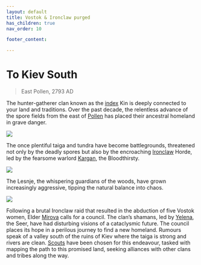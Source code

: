 ```yaml
---
layout: default
title: Vostok & Ironclaw purged
has_children: true
nav_order: 10

footer_content: 

---
```


# To Kiev South

> East Pollen, 2793 AD

The hunter-gatherer clan known as the [index](../../people/Vostok/index.md) Kin is deeply connected to your land and traditions. Over the past decade, the relentless advance of the spore fields from the east of [Pollen](https://degenesis.com/world/cultures/pollen) has placed their ancestral homeland in grave danger. 

![](https://i.imgur.com/aCOHfMq.jpeg)

The once plentiful taiga and tundra have become battlegrounds, threatened not only by the deadly spores but also by the encroaching [Ironclaw](../../factions/ironclaw.md) Horde, led by the fearsome warlord [Kargan](../../people/kargan.md), the Bloodthirsty.

![](https://i.imgur.com/ASdDRAT.png)

The Lesnje, the whispering guardians of the woods, have grown increasingly aggressive, tipping the natural balance into chaos.

![](https://i.imgur.com/2CzntVF.png)

Following a brutal Ironclaw raid that resulted in the abduction of five Vostok women, Elder [Mirova](../../people/Vostok/mirova.md) calls for a council. The clan’s shamans, led by [Yelena](../../people/Vostok/yelena.md), the Seer, have had disturbing visions of a cataclysmic future. The council places its hope in a perilous journey to find a new homeland. Rumours speak of a valley south of the ruins of Kiev where the taiga is strong and rivers are clean. [Scouts](../../people/Vostok/index.md) have been chosen for this endeavour, tasked with mapping the path to this promised land, seeking alliances with other clans and tribes along the way.

